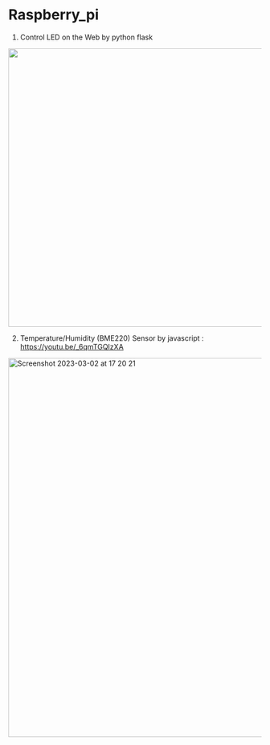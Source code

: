 # Raspberry_pi 


1) Control LED on the Web by python flask

<img width="553" src="https://user-images.githubusercontent.com/74134434/222587228-4de43c62-dc62-496b-9402-59b909ec73e5.png">

2) Temperature/Humidity (BME220) Sensor  by javascript
  : https://youtu.be/_6qmTGQIzXA
  
<img width="753" alt="Screenshot 2023-03-02 at 17 20 21" src="https://user-images.githubusercontent.com/74134434/222585795-c4f4cfd6-8ac9-4170-97a8-f1f89da0a835.png">
